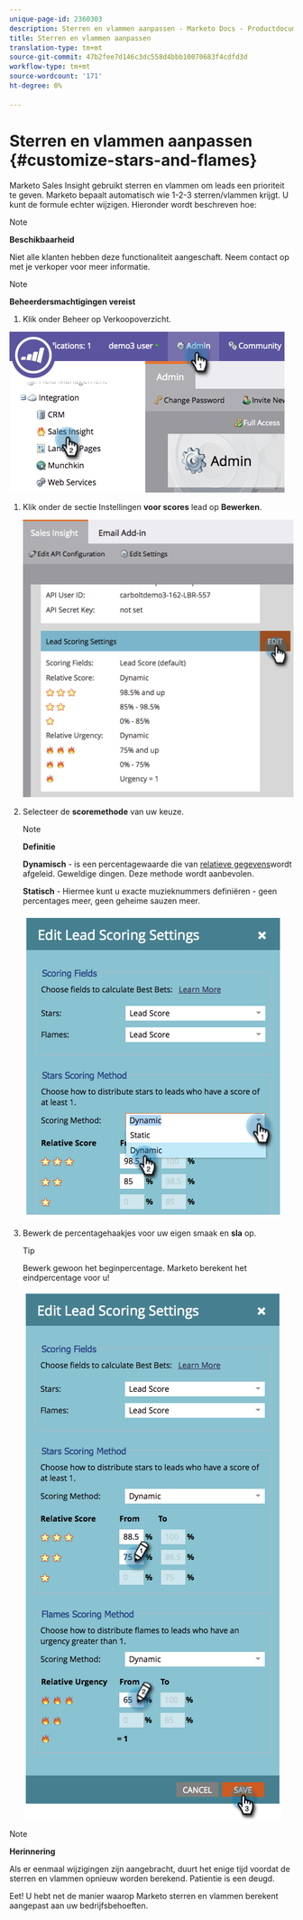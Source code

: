 ```yaml
---
unique-page-id: 2360303
description: Sterren en vlammen aanpassen - Marketo Docs - Productdocumentatie
title: Sterren en vlammen aanpassen
translation-type: tm+mt
source-git-commit: 47b2fee7d146c3dc558d4bbb10070683f4cdfd3d
workflow-type: tm+mt
source-wordcount: '171'
ht-degree: 0%

---
```



# Sterren en vlammen aanpassen {#customize-stars-and-flames}

Marketo Sales Insight gebruikt sterren en vlammen om leads een prioriteit te geven. Marketo bepaalt automatisch wie 1-2-3 sterren/vlammen krijgt. U kunt de formule echter wijzigen. Hieronder wordt beschreven hoe:

>[!NOTE]
>
>**Beschikbaarheid**
>
>Niet alle klanten hebben deze functionaliteit aangeschaft. Neem contact op met je verkoper voor meer informatie.

>[!NOTE]
>
>**Beheerdersmachtigingen vereist**

1. Klik onder Beheer op Verkoopoverzicht.

![](assets/image2014-9-16-13-3a38-3a6.png)

1. Klik onder de sectie Instellingen **voor scores** lead op **Bewerken**.

   ![](assets/image2014-9-16-13-3a38-3a17.png)

1. Selecteer de **scoremethode** van uw keuze.

   >[!NOTE]
   >
   >**Definitie**
   >
   >
   >**Dynamisch** - is een percentagewaarde die van [relatieve gegevens](priority-urgency-relative-score-and-best-bets.md)wordt afgeleid. Geweldige dingen. Deze methode wordt aanbevolen.
   >
   >
   >**Statisch** - Hiermee kunt u exacte muzieknummers definiëren - geen percentages meer, geen geheime sauzen meer.

   ![](assets/image2014-9-16-13-3a38-3a31.png)

1. Bewerk de percentagehaakjes voor uw eigen smaak en **sla** op.

   >[!TIP]
   >
   >
   >Bewerk gewoon het beginpercentage. Marketo berekent het eindpercentage voor u!

   ![](assets/image2014-9-16-13-3a38-3a49.png)

>[!NOTE]
>
>**Herinnering**
>
>Als er eenmaal wijzigingen zijn aangebracht, duurt het enige tijd voordat de sterren en vlammen opnieuw worden berekend. Patientie is een deugd.

Eet! U hebt net de manier waarop Marketo sterren en vlammen berekent aangepast aan uw bedrijfsbehoeften.